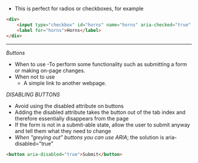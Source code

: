 - This is perfect for radios or checkboxes, for example

```html
<div>
	<input type="checkbox" id="horns" name="horns" aria-checked="true" />
	<label for="horns">Horns</label>
</div>
```

---

_Buttons_

- When to use
  -To perform some functionality such as submitting a form or making on-page changes.
- When not to use
  - A simple link to another webpage.

_DISABLING BUTTONS_

- Avoid using the disabled attribute on buttons
- Adding the disabled attribute takes the button out of the tab index and therefore essentially disappears from the page
- If the form is not in a submit-able state, allow the user to submit anyway and tell them what they need to change
- _When "greying out" buttons you can use ARIA_; the solution is aria-disabled="true"

```html
<button aria-disabled="true">Submit</button>
```
